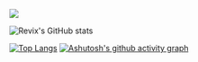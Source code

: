 ![](https://komarev.com/ghpvc/?username=your-github-username&color=blue)

![Revix's GitHub stats](https://github-readme-stats.vercel.app/api?username=revix-0&show_icons=true&theme=chartreuse-dark&width=200)

[![Top Langs](https://github-readme-stats.vercel.app/api/top-langs/?username=revix-0&layout=compact&theme=chartreuse-dark)](https://github.com/anuraghazra/github-readme-stats)
[![Ashutosh's github activity graph](https://activity-graph.herokuapp.com/graph?username=Revix-0&theme=react-dark)](https://github.com/ashutosh00710/github-readme-activity-graph)


